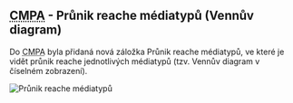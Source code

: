 ﻿---
categories: [fenix]
layout: fenix
---
## <abbr title="Crossmediální postanalýza">CMPA</abbr> - Průnik reache médiatypů (Vennův diagram)
Do <abbr title="Crossmediální postanalýza">CMPA</abbr> byla přidaná nová záložka Průnik reache médiatypů, ve které je vidět průnik reache jednotlivých médiatypů (tzv. Vennův diagram v číselném zobrazení).

![Průnik reache médiatypů]({{site.url}}/data/prunikreachemediatypu2.png "Průnik reache médiatypů")